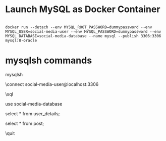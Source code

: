 # Launch MySQL as Docker Container

<code> 
docker run --detach --env MYSQL_ROOT_PASSWORD=dummypassword --env MYSQL_USER=social-media-user --env MYSQL_PASSWORD=dummypassword --env MYSQL_DATABASE=social-media-database --name mysql --publish 3306:3306 mysql:8-oracle
</code>

# mysqlsh commands
mysqlsh

\connect social-media-user@localhost:3306

\sql

use social-media-database

select * from user_details;

select * from post;

\quit

